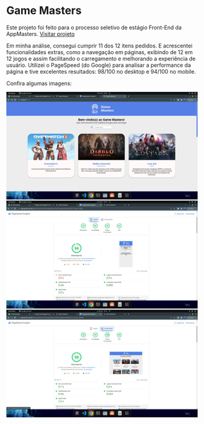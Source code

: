 # Game Masters
Este projeto foi feito para o processo seletivo de estágio Front-End da AppMasters. <a href="https://selecaoappmasters.netlify.app/" target="_blank"> Visitar projeto </a>

Em minha análise, consegui cumprir 11 dos 12 itens pedidos. E acrescentei funcionalidades extras, como a navegação em páginas, exibindo de 12 em 12 jogos e assim facilitando o carregamento e melhorando a experiência de usuário.
Utilizei o PageSpeed (do Google) para analisar a performance da página e tive excelentes resultados: 98/100 no desktop e 94/100 no mobile.

Confira algumas imagens:

<img src="./print1.jpeg" alt="print_do_site">
<img src="./print2.jpeg" alt="desempenho_mobile">
<img src="./print3.jpeg" alt="desempenho_desktop">
